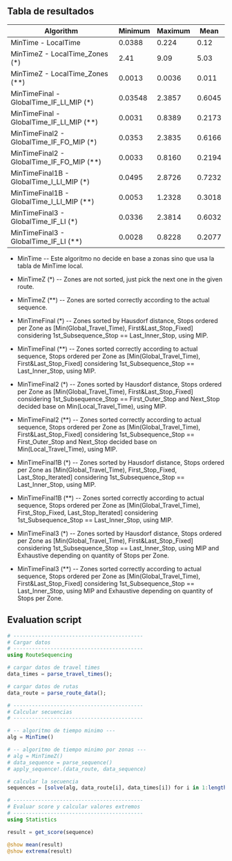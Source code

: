 ## Tabla de resultados

|Algorithm|Minimum|Maximum|Mean|
|-----|-----|----|-----|
|MinTime - LocalTime |0.0388|0.224|0.12|
|MinTimeZ - LocalTime_Zones (*)|2.41|9.09|5.03|
|MinTimeZ - LocalTime_Zones (**)|0.0013|0.0036|0.011|
|MinTimeFinal - GlobalTime_IF_LI_MIP (*)|0.03548|2.3857|0.6045|
|MinTimeFinal - GlobalTime_IF_LI_MIP (**)|0.0031|0.8389|0.2173|
|MinTimeFinal2 - GlobalTime_IF_FO_MIP (*)|0.0353|2.3835|0.6166|
|MinTimeFinal2 - GlobalTime_IF_FO_MIP (**)|0.0033|0.8160|0.2194|
|MinTimeFinal1B - GlobalTime_I_LI_MIP (*)|0.0495|2.8726|0.7232|
|MinTimeFinal1B - GlobalTime_I_LI_MIP (**)|0.0053|1.2328|0.3018|
|MinTimeFinal3 - GlobalTime_IF_LI (*)|0.0336|2.3814|0.6032|
|MinTimeFinal3 - GlobalTime_IF_LI (**)|0.0028|0.8228|0.2077|

- MinTime -- Este algoritmo no decide en base a zonas sino que usa la tabla de MinTime local.
 
- MinTimeZ (*) -- Zones are not sorted, just pick the next one in the given route.

- MinTimeZ (**) -- Zones are sorted correctly according to the actual sequence.

- MinTimeFinal (*) -- Zones sorted by Hausdorf distance, Stops ordered per Zone as [Min(Global_Travel_Time), First&Last_Stop_Fixed] considering 1st_Subsequence_Stop == Last_Inner_Stop, using MIP.

- MinTimeFinal (**) -- Zones sorted correctly according to actual sequence, Stops ordered per Zone as [Min(Global_Travel_Time), First&Last_Stop_Fixed] considering 1st_Subsequence_Stop == Last_Inner_Stop, using MIP.

- MinTimeFinal2 (*) -- Zones sorted by Hausdorf distance, Stops ordered per Zone as [Min(Global_Travel_Time), First&Last_Stop_Fixed] considering 1st_Subsequence_Stop == First_Outer_Stop and Next_Stop decided base on Min(Local_Travel_Time), using MIP.

- MinTimeFinal2 (**) -- Zones sorted correctly according to actual sequence, Stops ordered per Zone as [Min(Global_Travel_Time), First&Last_Stop_Fixed] considering 1st_Subsequence_Stop == First_Outer_Stop and Next_Stop decided base on Min(Local_Travel_Time), using MIP.

- MinTimeFinal1B (*) -- Zones sorted by Hausdorf distance, Stops ordered per Zone as [Min(Global_Travel_Time), First_Stop_Fixed, Last_Stop_Iterated] considering 1st_Subsequence_Stop == Last_Inner_Stop, using MIP.

- MinTimeFinal1B (**) -- Zones sorted correctly according to actual sequence, Stops ordered per Zone as [Min(Global_Travel_Time), First_Stop_Fixed, Last_Stop_Iterated] considering 1st_Subsequence_Stop == Last_Inner_Stop, using MIP.

- MinTimeFinal3 (*) -- Zones sorted by Hausdorf distance, Stops ordered per Zone as [Min(Global_Travel_Time), First&Last_Stop_Fixed] considering 1st_Subsequence_Stop == Last_Inner_Stop, using MIP and Exhaustive depending on quantity of Stops per Zone.

- MinTimeFinal3 (**) -- Zones sorted correctly according to actual sequence, Stops ordered per Zone as [Min(Global_Travel_Time), First&Last_Stop_Fixed] considering 1st_Subsequence_Stop == Last_Inner_Stop, using MIP and Exhaustive depending on quantity of Stops per Zone.


## Evaluation script


```julia 
# ------------------------------------------
# Cargar datos
# ------------------------------------------
using RouteSequencing

# cargar datos de travel times
data_times = parse_travel_times();

# cargar datos de rutas
data_route = parse_route_data();

# ------------------------------------------
# Calcular secuencias
# ------------------------------------------

# -- algoritmo de tiempo minimo ---
alg = MinTime()

# -- algoritmo de tiempo minimo por zonas ---
# alg = MinTimeZ()
# data_sequence = parse_sequence()
# apply_sequence!.(data_route, data_sequence)

# calcular la secuencia
sequences = [solve(alg, data_route[i], data_times[i]) for i in 1:length(data_route)];

# ------------------------------------------
# Evaluar score y calcular valores extremos
# ------------------------------------------
using Statistics

result = get_score(sequence)

@show mean(result)
@show extrema(result)
```
